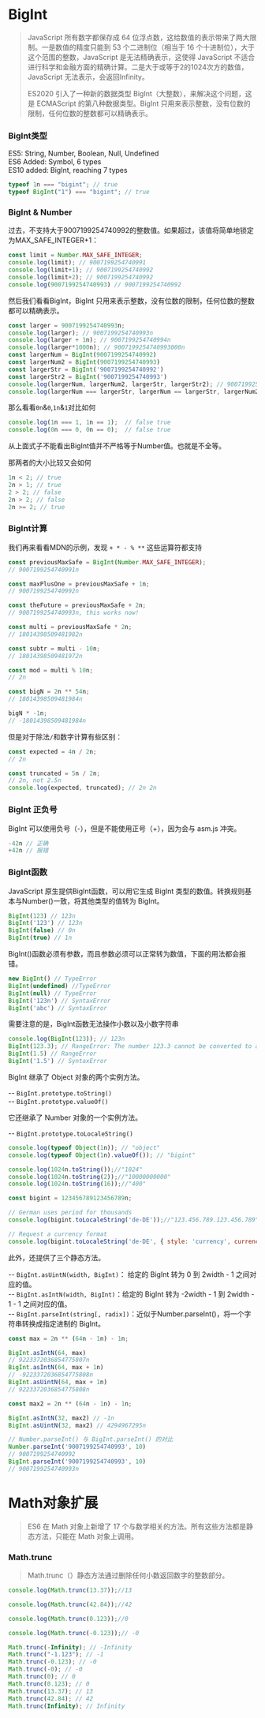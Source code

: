 # BigInt

> JavaScript 所有数字都保存成 64 位浮点数，这给数值的表示带来了两大限制。一是数值的精度只能到 53 个二进制位（相当于 16 个十进制位），大于这个范围的整数，JavaScript 是无法精确表示，这使得 JavaScript 不适合进行科学和金融方面的精确计算。二是大于或等于2的1024次方的数值，JavaScript 无法表示，会返回Infinity。  
>
> ES2020 引入了一种新的数据类型 BigInt（大整数），来解决这个问题，这是 ECMAScript 的第八种数据类型。BigInt 只用来表示整数，没有位数的限制，任何位数的整数都可以精确表示。
### BigInt类型
ES5: String, Number, Boolean, Null, Undefined  
ES6 Added: Symbol, 6 types  
ES10 added: BigInt, reaching 7 types  

```javascript
typeof 1n === "bigint"; // true
typeof BigInt("1") === "bigint"; // true
```
### BigInt & Number

过去，不支持大于9007199254740992的整数值。如果超过，该值将简单地锁定为MAX_SAFE_INTEGER+1：

```javascript
const limit = Number.MAX_SAFE_INTEGER;
console.log(limit); // 9007199254740991
console.log(limit+1); // 9007199254740992
console.log(limit+2); // 9007199254740992
console.log(9007199254740993) // 9007199254740992
```
然后我们看看BigInt，BigInt 只用来表示整数，没有位数的限制，任何位数的整数都可以精确表示。
```javascript
const larger = 9007199254740993n;
console.log(larger); // 9007199254740993n
console.log(larger + 1n); // 9007199254740994n
console.log(larger*1000n); // 9007199254740993000n
const largerNum = BigInt(9007199254740992)
const largerNum2 = BigInt(9007199254740993)
const largerStr = BigInt('9007199254740992')
const largerStr2 = BigInt('9007199254740993')
console.log(largerNum, largerNum2, largerStr, largerStr2); // 9007199254740992n 9007199254740992n 9007199254740992n 9007199254740993n
console.log(largerNum === largerStr, largerNum == largerStr, largerNum2===largerStr) // true true true
```
那么看看`0n`&`0`,`1n`&`1`对比如何
```javascript
console.log(1n === 1, 1n == 1);  // false true
console.log(0n === 0, 0n == 0);  // false true
```
从上面式子不能看出BigInt值并不严格等于Number值。也就是不全等。

那两者的大小比较又会如何
```javascript
1n < 2; // true
2n > 1; // true
2 > 2; // false
2n > 2; // false
2n >= 2; // true
```

### BigInt计算

我们再来看看MDN的示例，发现 `+ * - % **` 这些运算符都支持
```javascript
const previousMaxSafe = BigInt(Number.MAX_SAFE_INTEGER);
// 9007199254740991n

const maxPlusOne = previousMaxSafe + 1n;
// 9007199254740992n

const theFuture = previousMaxSafe + 2n;
// 9007199254740993n, this works now!

const multi = previousMaxSafe * 2n;
// 18014398509481982n

const subtr = multi - 10n;
// 18014398509481972n

const mod = multi % 10n;
// 2n

const bigN = 2n ** 54n;
// 18014398509481984n

bigN * -1n;
// -18014398509481984n
```
但是对于除法`/`和数字计算有些区别：
```javascript
const expected = 4n / 2n;
// 2n

const truncated = 5n / 2n;
// 2n, not 2.5n
console.log(expected, truncated); // 2n 2n
```
### BigInt 正负号

BigInt 可以使用负号（-），但是不能使用正号（+），因为会与 asm.js 冲突。
```javascript
-42n // 正确
+42n // 报错
```

### BigInt函数
JavaScript 原生提供BigInt函数，可以用它生成 BigInt 类型的数值。转换规则基本与Number()一致，将其他类型的值转为 BigInt。
```javascript
BigInt(123) // 123n
BigInt('123') // 123n
BigInt(false) // 0n
BigInt(true) // 1n
```
BigInt()函数必须有参数，而且参数必须可以正常转为数值，下面的用法都会报错。
```javascript
new BigInt() // TypeError
BigInt(undefined) //TypeError
BigInt(null) // TypeError
BigInt('123n') // SyntaxError
BigInt('abc') // SyntaxError
```

需要注意的是，BigInt函数无法操作小数以及小数字符串
```javascript
console.log(BigInt(123)); // 123n
BigInt(123.3); // RangeError: The number 123.3 cannot be converted to a BigInt because it is not an integer
BigInt(1.5) // RangeError
BigInt('1.5') // SyntaxError
```

BigInt 继承了 Object 对象的两个实例方法。  

-- `BigInt.prototype.toString()`  
-- `BigInt.prototype.valueOf()`  

它还继承了 Number 对象的一个实例方法。  

-- `BigInt.prototype.toLocaleString()`
```javascript
console.log(typeof Object(1n)); // "object"
console.log(typeof Object(1n).valueOf()); // "bigint"

console.log(1024n.toString());//"1024"
console.log(1024n.toString(2));//"10000000000"
console.log(1024n.toString(16));//"400"

const bigint = 123456789123456789n;

// German uses period for thousands
console.log(bigint.toLocaleString('de-DE'));//"123.456.789.123.456.789"

// Request a currency format
console.log(bigint.toLocaleString('de-DE', { style: 'currency', currency: 'EUR' }));//  "123.456.789.123.456.789,00 €"
```

此外，还提供了三个静态方法。  

-- `BigInt.asUintN(width, BigInt)`： 给定的 BigInt 转为 0 到 2width - 1 之间对应的值。  
-- `BigInt.asIntN(width, BigInt)`：给定的 BigInt 转为 -2width - 1 到 2width - 1 - 1 之间对应的值。  
-- `BigInt.parseInt(string[, radix])`：近似于Number.parseInt()，将一个字符串转换成指定进制的 BigInt。  

```javascript
const max = 2n ** (64n - 1n) - 1n;

BigInt.asIntN(64, max)
// 9223372036854775807n
BigInt.asIntN(64, max + 1n)
// -9223372036854775808n
BigInt.asUintN(64, max + 1n)
// 9223372036854775808n

const max2 = 2n ** (64n - 1n) - 1n;

BigInt.asIntN(32, max2) // -1n
BigInt.asUintN(32, max2) // 4294967295n

// Number.parseInt() 与 BigInt.parseInt() 的对比
Number.parseInt('9007199254740993', 10)
// 9007199254740992
BigInt.parseInt('9007199254740993', 10)
// 9007199254740993n
```

# Math对象扩展

> ES6 在 Math 对象上新增了 17 个与数学相关的方法。所有这些方法都是静态方法，只能在 Math 对象上调用。

### Math.trunc

> Math.trunc（）静态方法通过删除任何小数返回数字的整数部分。

```javascript
console.log(Math.trunc(13.37));//13

console.log(Math.trunc(42.84));//42

console.log(Math.trunc(0.123));//0

console.log(Math.trunc(-0.123));// -0

Math.trunc(-Infinity); // -Infinity
Math.trunc("-1.123"); // -1
Math.trunc(-0.123); // -0
Math.trunc(-0); // -0
Math.trunc(0); // 0
Math.trunc(0.123); // 0
Math.trunc(13.37); // 13
Math.trunc(42.84); // 42
Math.trunc(Infinity); // Infinity
```

